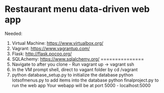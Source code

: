 Restaurant menu data-driven web app
=============

Needed:
  1. Virtual Machine: https://www.virtualbox.org/
  2. Vagrant: https://www.vagrantup.com/
  3. Flask: http://flask.pocoo.org/
  4. SQLAchemy: https://www.sqlalchemy.org/
===============
1. Navigate to <directory> after you clone - Run vagrant up -> vagrant ssh
2. In the VM prompt shell, direct to vagant folder by cd /vagrant
3. python database_setup.py to initialize the database
   python lotsofmenus.py to add items into the database
   python finalproject.py to run the web app
   Your webapp will be at port 5000 - localhost:5000

